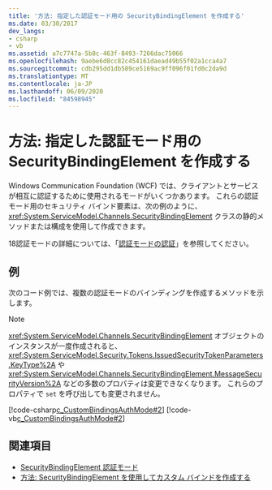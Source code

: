 ```yaml
---
title: '方法: 指定した認証モード用の SecurityBindingElement を作成する'
ms.date: 03/30/2017
dev_langs:
- csharp
- vb
ms.assetid: a7c7747a-5b8c-463f-8493-7266dac75066
ms.openlocfilehash: 9aebe6d8cc82c454161daead49b55f02a1cca4a7
ms.sourcegitcommit: cdb295dd1db589ce5169ac9ff096f01fd0c2da9d
ms.translationtype: MT
ms.contentlocale: ja-JP
ms.lasthandoff: 06/09/2020
ms.locfileid: "84598945"
---
```

# <a name="how-to-create-a-securitybindingelement-for-a-specified-authentication-mode"></a>方法: 指定した認証モード用の SecurityBindingElement を作成する
Windows Communication Foundation (WCF) では、クライアントとサービスが相互に認証するために使用されるモードがいくつかあります。 これらの認証モード用のセキュリティ バインド要素は、次の例のように、<xref:System.ServiceModel.Channels.SecurityBindingElement> クラスの静的メソッドまたは構成を使用して作成できます。  
  
 18認証モードの詳細については、「[認証モードの認証](securitybindingelement-authentication-modes.md)」を参照してください。  
  
## <a name="example"></a>例  
 次のコード例では、複数の認証モードのバインディングを作成するメソッドを示します。  
  
> [!NOTE]
> <xref:System.ServiceModel.Channels.SecurityBindingElement> オブジェクトのインスタンスが一度作成されると、<xref:System.ServiceModel.Security.Tokens.IssuedSecurityTokenParameters.KeyType%2A> や <xref:System.ServiceModel.Channels.SecurityBindingElement.MessageSecurityVersion%2A> などの多数のプロパティは変更できなくなります。 これらのプロパティで `set` を呼び出しても変更されません。  
  
 [!code-csharp[c_CustomBindingsAuthMode#2](../../../../samples/snippets/csharp/VS_Snippets_CFX/c_custombindingsauthmode/cs/source.cs#2)]
 [!code-vb[c_CustomBindingsAuthMode#2](../../../../samples/snippets/visualbasic/VS_Snippets_CFX/c_custombindingsauthmode/vb/source.vb#2)]  
  
## <a name="see-also"></a>関連項目

- [SecurityBindingElement 認証モード](securitybindingelement-authentication-modes.md)
- [方法: SecurityBindingElement を使用してカスタム バインドを作成する](how-to-create-a-custom-binding-using-the-securitybindingelement.md)
